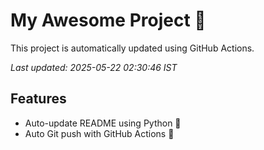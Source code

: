 # My Awesome Project 🚀

This project is automatically updated using GitHub Actions.

_Last updated: 2025-05-22 02:30:46 IST_

## Features
- Auto-update README using Python 🐍
- Auto Git push with GitHub Actions 🤖
